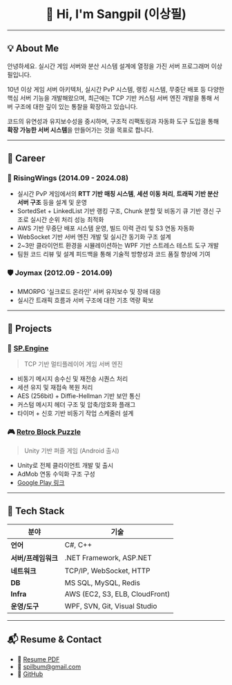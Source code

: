 <h1 align="center">👋 Hi, I'm Sangpil (이상필)</h1>

---

## 💡 About Me
안녕하세요. 실시간 게임 서버와 분산 시스템 설계에 열정을 가진 서버 프로그래머 이상필입니다.

10년 이상 게임 서버 아키텍처, 실시간 PvP 시스템, 랭킹 시스템, 무중단 배포 등 다양한 핵심 서버 기능을 개발해왔으며, 최근에는 TCP 기반 커스텀 서버 엔진 개발을 통해 서버 구조에 대한 깊이 있는 통찰을 확장하고 있습니다.

코드의 유연성과 유지보수성을 중시하며, 구조적 리팩토링과 자동화 도구 도입을 통해 **확장 가능한 서버 시스템**을 만들어가는 것을 목표로 합니다.

---

## 🏢 Career

### 🪽 RisingWings (2014.09 - 2024.08)
- 실시간 PvP 게임에서의 **RTT 기반 매칭 시스템**, **세션 이동 처리**, **트래픽 기반 분산 서버 구조** 등을 설계 및 운영
- SortedSet + LinkedList 기반 랭킹 구조, Chunk 분할 및 비동기 큐 기반 갱신 구조로 실시간 순위 처리 성능 최적화
- AWS 기반 무중단 배포 시스템 운영, 빌드 이력 관리 및 S3 연동 자동화
- WebSocket 기반 서버 엔진 개발 및 실시간 동기화 구조 설계
- 2~3만 클라이언트 환경을 시뮬레이션하는 WPF 기반 스트레스 테스트 도구 개발
- 팀원 코드 리뷰 및 설계 피드백을 통해 기술적 방향성과 코드 품질 향상에 기여

### 🛡️ Joymax (2012.09 - 2014.09)
- MMORPG '실크로드 온라인' 서버 유지보수 및 장애 대응
- 실시간 트래픽 흐름과 서버 구조에 대한 기초 역량 확보

---

## 🚀 Projects

### 🧠 [SP.Engine](https://github.com/spilbum/SP.Engine)  
> TCP 기반 멀티플레이어 게임 서버 엔진

- 비동기 메시지 송수신 및 재전송 시퀀스 처리
- 세션 유지 및 재접속 복원 처리
- AES (256bit) + Diffie-Hellman 기반 보안 통신
- 커스텀 메시지 헤더 구조 및 압축/암호화 플래그
- 타이머 + 신호 기반 비동기 작업 스케줄러 설계

### 🎮 [Retro Block Puzzle](https://github.com/spilbum/RetroBlockPuzzle)  
> Unity 기반 퍼즐 게임 (Android 출시)

- Unity로 전체 클라이언트 개발 및 출시
- AdMob 연동 수익화 구조 구성  
- [Google Play 링크](https://play.google.com/store/apps/details?id=com.lunchlunch.retroblockpuzzle)

---

## 🔧 Tech Stack

| 분야 | 기술 |
|------|------|
| **언어** | C#, C++ |
| **서버/프레임워크** | .NET Framework, ASP.NET |
| **네트워크** | TCP/IP, WebSocket, HTTP |
| **DB** | MS SQL, MySQL, Redis |
| **Infra** | AWS (EC2, S3, ELB, CloudFront) |
| **운영/도구** | WPF, SVN, Git, Visual Studio |

---

## 📬 Resume & Contact

- 📄 [Resume PDF](https://drive.google.com/file/d/1ZPnQyHmkly1svteBi7dNnBm24H-m9n9f/view?usp=drive_link)  
- 📧 spilbum@gmail.com  
- 🔗 [GitHub](https://github.com/spilbum)
